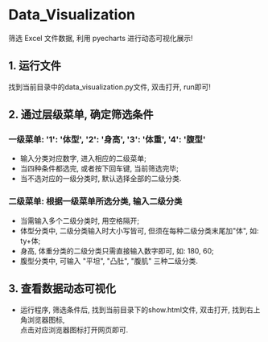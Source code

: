 # Data_Visualization
筛选 Excel 文件数据, 利用 pyecharts 进行动态可视化展示!

## 1. 运行文件
找到当前目录中的data_visualization.py文件, 双击打开, run即可!

## 2. 通过层级菜单, 确定筛选条件

### 一级菜单: '1': '体型', '2': '身高', '3': '体重', '4': '腹型'
* 输入分类对应数字, 进入相应的二级菜单;  
* 当四种条件都选完, 或者按下回车键, 当前筛选完毕;
* 当不选对应的一级分类时, 默认选择全部的二级分类.

### 二级菜单: 根据一级菜单所选分类, 输入二级分类
* 当需输入多个二级分类时, 用空格隔开;  
* 体型分类中, 二级分类输入时大小写皆可, 但须在每种二级分类末尾加"体", 如: ty+体;
* 身高, 体重分类的二级分类只需直接输入数字即可, 如: 180, 60;
* 腹型分类中, 可输入 "平坦", "凸肚", "腹肌" 三种二级分类.

## 3. 查看数据动态可视化
* 运行程序, 筛选条件后, 找到当前目录下的show.html文件, 双击打开, 找到右上角浏览器图标,  
点击对应浏览器图标打开网页即可.


